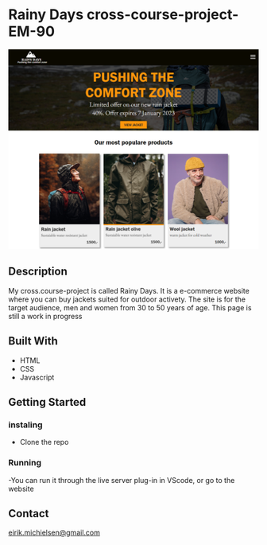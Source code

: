 # Rainy Days cross-course-project-EM-90

![image](/ny-rainy-days-code/rainyDays-photos/Cross-course-project.PNG)

## Description

My cross.course-project is called Rainy Days. It is a e-commerce website where you can buy jackets suited for outdoor activety.
The site is for the target audience, men and women from 30 to 50 years of age. This page is still a work in progress

## Built With

- HTML
- CSS
- Javascript

## Getting Started

### instaling

- Clone the repo

### Running

-You can run it through the live server plug-in in VScode, or go to the website


## Contact

eirik.michielsen@gmail.com
